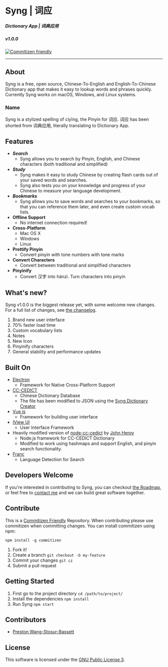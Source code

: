 # __Syng | 词应__
##### Dictionary App | 词典应用
##### v1.0.0
[![Commitizen friendly](https://img.shields.io/badge/commitizen-friendly-brightgreen.svg)](http://commitizen.github.io/cz-cli/)

---

## __About__
Syng is a free, open source, Chinese-To-English and English-To-Chinese Dictionary app that makes it easy to lookup words and phrases quickly. Currently Syng works on macOS, Windows, and Linux systems. 

### Name
Syng is a stylized spelling of cíyīng, the Pinyin for 词应. 词应 has been shorted from 词典应用, literally translating to Dictionary App.

## __Features__
- ___Search___
    - Syng allows you to search by Pinyin, English, and Chinese characters (both traditional and simplified)
- ___Study___
    - Syng makes it easy to study Chinese by creating flash cards out of your saved words and searches.
    - Syng also tests you on your knowledge and progress of your Chinese to measure your language development.
- ___Bookmarks___
    - Syng allows you to save words and searches to your bookmarks, so that you can reference them later, and even create custom vocab lists.
- __Offline Support__
    - No internet connection required! 
- __Cross-Platform__
    - Mac OS X
    - Windows
    - Linux
- __Prettify Pinyin__
    - Convert pinyin with tone numbers with tone marks
- __Convert Characters__
    - Convert between traditional and simplified characters
- __Pinyinify__
    - Convert 汉字 into hànzì. Turn characters into pinyin

## __What's new?__
Syng v1.0.0 is the biggest release yet, with some welcome new changes. For a full list of changes, see [the changelog](https://github.com/sotch-pr35mac/syng/blob/master/CHANGELOG.md).
1. Brand new user interface
2. 70% faster load time
3. Custom vocabulary lists
4. Notes
5. New Icon
6. Pinyinify characters
7. General stability and performance updates

## __Built On__
   - [Electron](http://electron.atom.io)
      - Framework for Native Cross-Platform Support
   - [CC-CEDICT](http://www.mdbg.net/chindict/chindict.php?page=cedict)
      - Chinese Dictionary Database
      - The file has been modified to JSON using the [Syng Dictionary Creator](https://github.com/sotch-pr35mac/syng-dictionary-creator)
   - [Vue.js](https://vuejs.org/)
      - Framework for building user interface
   - [IView UI](https://www.iviewui.com/)
      - User Interface Framework
   - Heavily modified version of [node-cc-cedict](https://github.com/johnheroy/node-cc-cedict) by [John Heroy](http://johnheroy.com/)
      - Node.js framework for CC-CEDICT Dictionary
      - Modified to work using hashmaps and support English, and pinyin search functionality.
   - [Franc](https://github.com/wooorm/franc)
      - Language Detection for Search

## __Developers Welcome__
If you're interested in contributing to Syng, you can checkout [the Roadmap](https://github.com/sotch-pr35mac/syng/blob/master/ROADMAP.md), or feel free to [contact me](mailto://p.wanstobas@gmail.com) and we can build great software together. 

## __Contribute__
This is a [Commitizen Friendly](https://github.com/commitizen/cz-cli) Repository. When contributing please use commitizen when committing changes.
You can install commitizen using npm:
```
npm install -g commitizen
```
1. Fork it!
2. Create a branch `git checkout -b my-feature`
3. Commit your changes `git cz`
4. Submit a pull request

## __Getting Started__
1. First go to the project directory
    `cd /path/to/project/`
2. Install the dependencies
    `npm install`
3. Run Syng
    `npm start`

## __Contributors__
- [Preston Wang-Stosur-Bassett](http://www.stosur.info)

## __License__
This software is licensed under the [GNU Public License 3](https://www.gnu.org/licenses/gpl-3.0.en.html).
